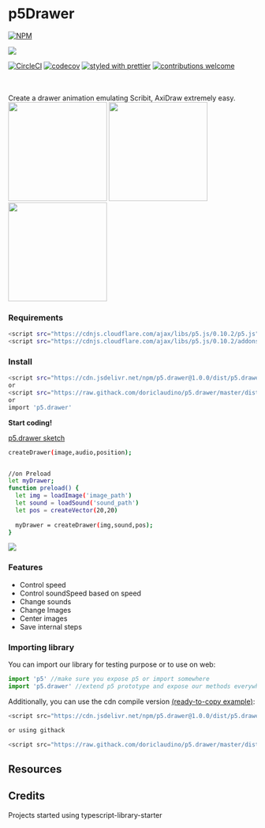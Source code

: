# p5Drawer

[![NPM](https://nodei.co/npm/p5.drawer.png?downloads=true&downloadRank=true&stars=true)](https://nodei.co/npm/p5.drawer/)

[![](https://data.jsdelivr.com/v1/package/npm/p5.drawer/badge?style=rounded)](https://www.jsdelivr.com/package/npm/p5.drawer)

[![CircleCI](https://circleci.com/gh/doriclaudino/p5.drawer/tree/master.svg?style=svg)](https://circleci.com/gh/doriclaudino/p5.drawer/tree/master)
[![codecov](https://codecov.io/gh/doriclaudino/p5.drawer/branch/master/graph/badge.svg)](https://codecov.io/gh/doriclaudino/p5.drawer)
[![styled with prettier](https://img.shields.io/badge/styled_with-prettier-ff69b4.svg)](https://github.com/prettier/prettier)
[![contributions welcome](https://img.shields.io/badge/contributions-welcome-brightgreen.svg?style=flat)](https://github.com/doriclaudino/p5.drawer/issues)


<br>
<br>
Create a drawer animation emulating Scribit, AxiDraw extremely easy.
<br>
<div>
<img src="https://i.imgur.com/emokMlD.png" width="200">
<img src="https://imgur.com/AevdDH0.png" width="200">
<img src="https://imgur.com/nbt0qGb.png" width="200">
</div>

### Requirements

```bash
<script src="https://cdnjs.cloudflare.com/ajax/libs/p5.js/0.10.2/p5.js"></script>
<script src="https://cdnjs.cloudflare.com/ajax/libs/p5.js/0.10.2/addons/p5.sound.js"></script>
```

### Install

```bash
<script src="https://cdn.jsdelivr.net/npm/p5.drawer@1.0.0/dist/p5.drawer.min.js"></script>
or 
<script src="https://raw.githack.com/doriclaudino/p5.drawer/master/dist/p5.drawer.min.js"></script>;
or
import 'p5.drawer' 
```

**Start coding!**

[p5.drawer sketch](https://editor.p5js.org/doriclaudino/sketches/5UUjoEKRx)

```bash
createDrawer(image,audio,position);


//on Preload
let myDrawer;
function preload() {
  let img = loadImage('image_path')
  let sound = loadSound('sound_path')
  let pos = createVector(20,20)
  
  myDrawer = createDrawer(img,sound,pos);
}
```

![](https://media.giphy.com/media/cPZgDCNRnHFhM9feia/giphy.gif)

### Features

- Control speed
- Control soundSpeed based on speed
- Change sounds
- Change Images
- Center images
- Save internal steps

### Importing library

You can import our library for testing purpose or to use on web:
```javascript
import 'p5' //make sure you expose p5 or import somewhere
import 'p5.drawer' //extend p5 prototype and expose our methods everywhere
```

Additionally, you can use the cdn compile version [(ready-to-copy example)](https://editor.p5js.org/doriclaudino/sketches/5UUjoEKRx):
```javascript
<script src="https://cdn.jsdelivr.net/npm/p5.drawer@1.0.0/dist/p5.drawer.min.js"></script>

or using githack

<script src="https://raw.githack.com/doriclaudino/p5.drawer/master/dist/p5.drawer.min.js"></script>;
```

## Resources

## Credits

Projects started using typescript-library-starter

